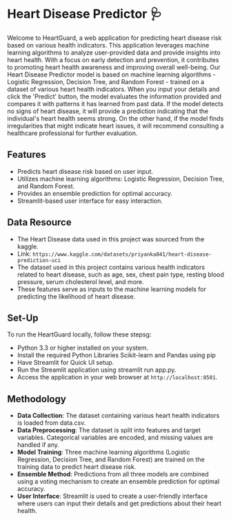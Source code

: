 # Heart Disease Predictor 🩺

Welcome to HeartGuard, a web application for predicting heart disease risk based on various health indicators. This application leverages machine learning algorithms to analyze user-provided data and provide insights into heart health.
With a focus on early detection and prevention, it contributes to promoting heart health awareness and improving overall well-being.
Our Heart Disease Predictor model is based on machine learning algorithms - Logistic Regression, Decision Tree, and Random Forest - trained on a dataset of various heart health indicators. When you input your details and click the 'Predict' button, the model evaluates the information provided and compares it with patterns it has learned from past data.
If the model detects no signs of heart disease, it will provide a prediction indicating that the individual's heart health seems strong. On the other hand, if the model finds irregularities that might indicate heart issues, it will recommend consulting a healthcare professional for further evaluation.

## Features

- Predicts heart disease risk based on user input.
- Utilizes machine learning algorithms: Logistic Regression, Decision Tree, and Random Forest.
- Provides an ensemble prediction for optimal accuracy.
- Streamlit-based user interface for easy interaction.

## Data Resource
- The Heart Disease data used in this project was sourced from the kaggle.
- Link: `https://www.kaggle.com/datasets/priyanka841/heart-disease-prediction-uci`
- The dataset used in this project contains various health indicators related to heart disease, such as age, sex, chest pain type, resting blood pressure, serum cholesterol level, and more.
- These features serve as inputs to the machine learning models for predicting the likelihood of heart disease.

## Set-Up
To run the HeartGuard locally, follow these stepsg:

- Python 3.3 or higher installed on your system.
- Install the required Python Libraries Scikit-learn and Pandas using pip 
- Have Streamlit for Quick UI setup.
- Run the Streamlit application using streamlit run app.py.
- Access the application in your web browser at `http://localhost:8501`.

## Methodology
- **Data Collection**: The dataset containing various heart health indicators is loaded from data.csv.
- **Data Preprocessing**: The dataset is split into features and target variables. Categorical variables are encoded, and missing values are handled if any.
- **Model Training**: Three machine learning algorithms (Logistic Regression, Decision Tree, and Random Forest) are trained on the training data to predict heart disease risk.
- **Ensemble Method**: Predictions from all three models are combined using a voting mechanism to create an ensemble prediction for optimal accuracy.
- **User Interface**: Streamlit is used to create a user-friendly interface where users can input their details and get predictions about their heart health.
